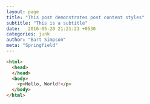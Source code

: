 ```yaml
---
layout: page
title: "This post demonstrates post content styles"
subtitle: "This is a subtitle"
date:   2016-05-20 21:21:21 +0530
categories: junk
author: "Bart Simpson"
meta: "Springfield"
---
```



```html
<html>
  <head>
  </head>
  <body>
    <p>Hello, World!</p>
  </body>
</html>
```
